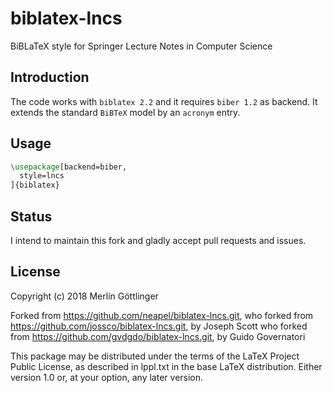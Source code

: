 # biblatex-lncs

BiBLaTeX style for Springer Lecture Notes in Computer Science

## Introduction

The code works with `biblatex 2.2` and it requires `biber 1.2` as backend. It
extends the standard `BiBTeX` model by an `acronym` entry.

## Usage

```latex
\usepackage[backend=biber,
  style=lncs
]{biblatex}
```

## Status

I intend to maintain this fork and gladly accept pull requests and issues.

## License

Copyright (c) 2018 Merlin Göttlinger

Forked from <https://github.com/neapel/biblatex-lncs.git>,
who forked from <https://github.com/jossco/biblatex-lncs.git>, by Joseph Scott
who forked from <https://github.com/gvdgdo/biblatex-lncs.git>, by Guido Governatori

This package may be distributed under the terms of the LaTeX Project
Public License, as described in lppl.txt in the base LaTeX distribution.
Either version 1.0 or, at your option, any later version.
